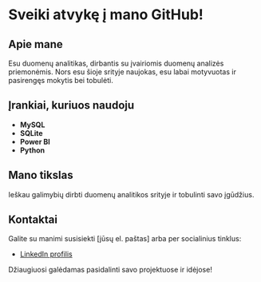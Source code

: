 # Sveiki atvykę į mano GitHub!

## Apie mane
Esu duomenų analitikas, dirbantis su įvairiomis duomenų analizės priemonėmis. Nors esu šioje srityje naujokas, esu labai motyvuotas ir pasirengęs mokytis bei tobulėti.

## Įrankiai, kuriuos naudoju
- **MySQL**
- **SQLite**
- **Power BI**
- **Python**

## Mano tikslas
Ieškau galimybių dirbti duomenų analitikos srityje ir tobulinti savo įgūdžius.

## Kontaktai
Galite su manimi susisiekti [jūsų el. paštas] arba per socialinius tinklus:
- [LinkedIn profilis](https://www.linkedin.com/in/jūsų-profilis)

Džiaugiuosi galėdamas pasidalinti savo projektuose ir idėjose!
